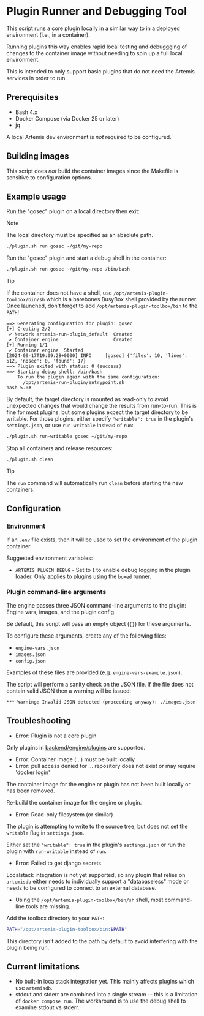 # Plugin Runner and Debugging Tool

This script runs a core plugin locally in a similar way to in a deployed environment (i.e., in a container).

Running plugins this way enables rapid local testing and debuggging of changes to the container image without needing to spin up a full local environment.

This is intended to only support basic plugins that do not need the Artemis services in order to run.

## Prerequisites

* Bash 4.x
* Docker Compose (via Docker 25 or later)
* jq

A local Artemis dev environment is *not* required to be configured.

## Building images

This script does *not* build the container images since the Makefile is sensitive to configuration options.

## Example usage

Run the "gosec" plugin on a local directory then exit:

> [!NOTE]
> The local directory must be specified as an absolute path.

```bash
./plugin.sh run gosec ~/git/my-repo
```

Run the "gosec" plugin and start a debug shell in the container:

```bash
./plugin.sh run gosec ~/git/my-repo /bin/bash
```

> [!TIP]
> If the container does not have a shell, use `/opt/artemis-plugin-toolbox/bin/sh` which is a barebones BusyBox shell provided by the runner.
> Once launched, don't forget to add `/opt/artemis-plugin-toolbox/bin` to the `PATH`!

```text
==> Generating configuration for plugin: gosec
[+] Creating 2/2
 ✔ Network artemis-run-plugin_default  Created
 ✔ Container engine                    Created
[+] Running 1/1
 ✔ Container engine  Started
[2024-09-17T19:09:28+0000] INFO     [gosec] {'files': 10, 'lines': 512, 'nosec': 0, 'found': 17}
==> Plugin exited with status: 0 (success)
==> Starting debug shell: /bin/bash
    To run the plugin again with the same configuration:
      /opt/artemis-run-plugin/entrypoint.sh
bash-5.0#
```

By default, the target directory is mounted as read-only to avoid unexpected changes that would change the results from run-to-run.
This is fine for most plugins, but some plugins expect the target directory to be writable.
For those plugins, either specify `"writable": true` in the plugin's `settings.json`, or use `run-writable` instead of `run`:

```bash
./plugin.sh run-writable gosec ~/git/my-repo
```

Stop all containers and release resources:

```bash
./plugin.sh clean
```

> [!TIP]
> The `run` command will automatically run `clean` before starting the new containers.

## Configuration

### Environment

If an `.env` file exists, then it will be used to set the environment of the plugin container.

Suggested environment variables:

* `ARTEMIS_PLUGIN_DEBUG` - Set to `1` to enable debug logging in the plugin loader. Only applies to plugins using the `boxed` runner.

### Plugin command-line arguments

The engine passes three JSON command-line arguments to the plugin: Engine vars, images, and the plugin config.

Be default, this script will pass an empty object (`{}`) for these arguments.

To configure these arguments, create any of the following files:

* `engine-vars.json`
* `images.json`
* `config.json`

Examples of these files are provided (e.g. `engine-vars-example.json`).

The script will perform a sanity check on the JSON file. If the file does not contain valid JSON then a warning will be issued:

```text
*** Warning: Invalid JSON detected (proceeding anyway): ./images.json
```

## Troubleshooting

* Error: Plugin is not a core plugin

Only plugins in [backend/engine/plugins](../../engine/plugins) are supported.

* Error: Container image (...) must be built locally
* Error: pull access denied for ... repository does not exist or may require 'docker login'

The container image for the engine or plugin has not been built locally or has been removed.

Re-build the container image for the engine or plugin.

* Error: Read-only filesystem (or similar)

The plugin is attempting to write to the source tree, but does not set the `writable` flag in `settings.json`.

Either set the `"writable": true` in the plugin's `settings.json` or run the plugin with `run-writable` instead of `run`.

* Error: Failed to get django secrets

Localstack integration is not yet supported, so any plugin that relies on `artemisdb` either needs to individually support a "databaseless" mode or needs to be configured to connect to an external database.

* Using the `/opt/artemis-plugin-toolbox/bin/sh` shell, most command-line tools are missing.

Add the toolbox directory to your `PATH`:

```bash
PATH="/opt/artemis-plugin-toolbox/bin:$PATH"
```

This directory isn't added to the path by default to avoid interfering with the plugin being run.

## Current limitations

* No built-in localstack integration yet. This mainly affects plugins which use `artemisdb`.
* stdout and stderr are combined into a single stream -- this is a limitation of `docker compose run`. The workaround is to use the debug shell to examine stdout vs stderr.
